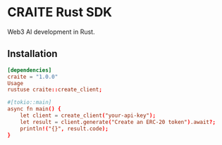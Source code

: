 # CRAITE Rust SDK

Web3 AI development in Rust.

## Installation

```toml
[dependencies]
craite = "1.0.0"
Usage
rustuse craite::create_client;

#[tokio::main]
async fn main() {
    let client = create_client("your-api-key");
    let result = client.generate("Create an ERC-20 token").await?;
    println!("{}", result.code);
}
